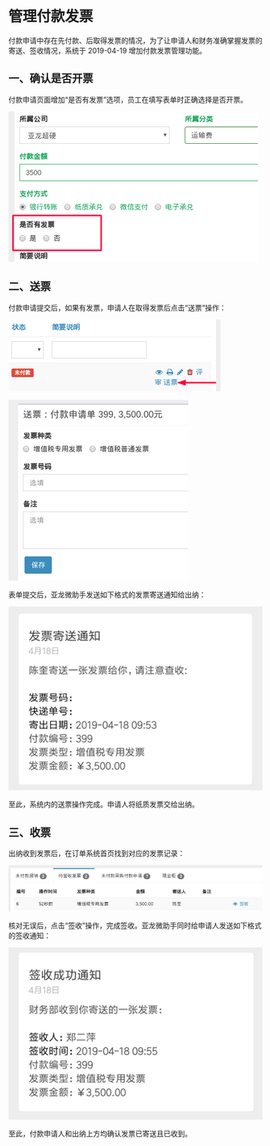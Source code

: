 # 管理付款发票

付款申请中存在先付款、后取得发票的情况，为了让申请人和财务准确掌握发票的寄送、签收情况，系统于 2019-04-19 增加付款发票管理功能。

## 一、确认是否开票

付款申请页面增加“是否有发票”选项，员工在填写表单时正确选择是否开票。

![付款申请页面发票选项](images/receipt-cost-form.png)

## 二、送票

付款申请提交后，如果有发票，申请人在取得发票后点击“送票”操作：

![送票操作入口](images/receipt-send-portal.png)

![送票页面](images/receipt-send-form.png)

表单提交后，亚龙微助手发送如下格式的发票寄送通知给出纳：

![送票微信模板消息](images/receipt-send-template-message.jpg)

至此，系统内的送票操作完成。申请人将纸质发票交给出纳。

## 三、收票

出纳收到发票后，在订单系统首页找到对应的发票记录：

![出纳待签收发票待办页](images/receipt-todo-tab.png)

核对无误后，点击“签收”操作，完成签收。亚龙微助手同时给申请人发送如下格式的签收通知：

![送票微信模板消息](images/receipt-receive-template-message.jpg)

至此，付款申请人和出纳上方均确认发票已寄送且已收到。
